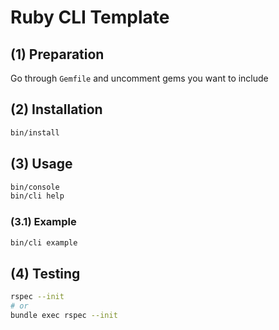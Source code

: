 # Ruby CLI Template

## (1) Preparation

Go through `Gemfile` and uncomment gems you want to include

## (2) Installation

```sh
bin/install
```

## (3) Usage

```sh
bin/console
bin/cli help
```

### (3.1) Example

```sh
bin/cli example
```

## (4) Testing

```sh
rspec --init
# or
bundle exec rspec --init
```



